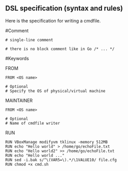 DSL specification (syntax and rules)
------------------------------------

Here is the specification for writing a cmdfile.

#Comment

```
# single-line comment

# there is no block comment like in Go /* ... */
```

#Keywords

FROM

```
FROM <OS name>

# Optional
# Specify the OS of physical/virtual machine
```

MAINTAINER

```
FROM <OS name>

# Optional
# Name of cmdfile writer
```

RUN

```script
RUN VBoxManage modifyvm tklinux -memory 512MB
RUN echo "Hello world" > /home/go/echoFile.txt
RUN echo "Hello world2" >> /home/go/echoFile.txt
RUN echo "Hello world ..."
RUN sed -i.bak s/^\(VAR5=\).*/\1VALUE10/ file.cfg
RUN chmod +x cmd.sh
```


